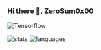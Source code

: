 ### Hi there 👋, ZeroSum0x00
![Tensorflow](https://bizflyportal.mediacdn.vn/bizflyportal/1453/2428/2021/05/13/21/21/ten16208940807508.jpg)

![stats](https://github-readme-stats.vercel.app/api?username=ZeroSum0x00&count_private=true)
![languages](https://github-readme-stats.vercel.app/api/top-langs/?username=ZeroSum0x00)

<!--### Hi there 👋 -->

<!--
**ZeroSum0x00/** is a ✨ _special_ ✨ repository because its `README.md` (this file) appears on your GitHub profile.

Here are some ideas to get you started:

- 🔭 I’m currently working on ...
- 🌱 I’m currently learning ...
- 👯 I’m looking to collaborate on ...
- 🤔 I’m looking for help with ...
- 💬 Ask me about ...
- 📫 How to reach me: ...
- 😄 Pronouns: ...
- ⚡ Fun fact: ...
-->
